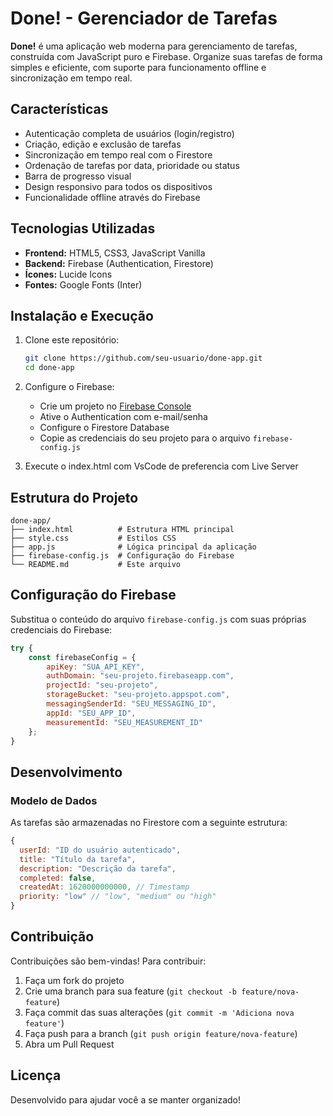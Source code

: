 # Done! - Gerenciador de Tarefas


**Done!** é uma aplicação web moderna para gerenciamento de tarefas, construída com JavaScript puro e Firebase. Organize suas tarefas de forma simples e eficiente, com suporte para funcionamento offline e sincronização em tempo real.

##  Características

-  Autenticação completa de usuários (login/registro)
-  Criação, edição e exclusão de tarefas
-  Sincronização em tempo real com o Firestore
-  Ordenação de tarefas por data, prioridade ou status
-  Barra de progresso visual
-  Design responsivo para todos os dispositivos
-  Funcionalidade offline através do Firebase

##  Tecnologias Utilizadas

- **Frontend:** HTML5, CSS3, JavaScript Vanilla
- **Backend:** Firebase (Authentication, Firestore)
- **Ícones:** Lucide Icons
- **Fontes:** Google Fonts (Inter)

##  Instalação e Execução

1. Clone este repositório:
   ```bash
   git clone https://github.com/seu-usuario/done-app.git
   cd done-app
   ```

2. Configure o Firebase:
   - Crie um projeto no [Firebase Console](https://console.firebase.google.com/)
   - Ative o Authentication com e-mail/senha
   - Configure o Firestore Database
   - Copie as credenciais do seu projeto para o arquivo `firebase-config.js`

3. Execute o index.html com VsCode de preferencia com Live Server

##  Estrutura do Projeto

```
done-app/
├── index.html          # Estrutura HTML principal
├── style.css           # Estilos CSS
├── app.js              # Lógica principal da aplicação
├── firebase-config.js  # Configuração do Firebase
└── README.md           # Este arquivo
```

##  Configuração do Firebase

Substitua o conteúdo do arquivo `firebase-config.js` com suas próprias credenciais do Firebase:

```javascript
try {
    const firebaseConfig = {
        apiKey: "SUA_API_KEY",
        authDomain: "seu-projeto.firebaseapp.com",
        projectId: "seu-projeto",
        storageBucket: "seu-projeto.appspot.com",
        messagingSenderId: "SEU_MESSAGING_ID",
        appId: "SEU_APP_ID",
        measurementId: "SEU_MEASUREMENT_ID"
    };
}
```


##  Desenvolvimento

### Modelo de Dados

As tarefas são armazenadas no Firestore com a seguinte estrutura:

```javascript
{
  userId: "ID do usuário autenticado",
  title: "Título da tarefa",
  description: "Descrição da tarefa",
  completed: false,
  createdAt: 1620000000000, // Timestamp
  priority: "low" // "low", "medium" ou "high"
}
```

##  Contribuição

Contribuições são bem-vindas! Para contribuir:

1. Faça um fork do projeto
2. Crie uma branch para sua feature (`git checkout -b feature/nova-feature`)
3. Faça commit das suas alterações (`git commit -m 'Adiciona nova feature'`)
4. Faça push para a branch (`git push origin feature/nova-feature`)
5. Abra um Pull Request

##  Licença

Desenvolvido para ajudar você a se manter organizado!

